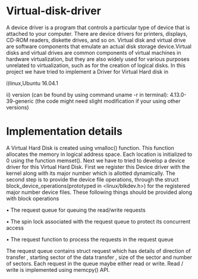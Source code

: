 # Virtual-disk-driver
A device driver is a program that controls a particular type of device that is attached to your
computer. There are device drivers for printers, displays, CD-ROM readers, diskette drives, and
so on.
Virtual disk and virtual drive are software components that emulate an actual disk storage
device.Virtual disks and virtual drives are common components of virtual machines in hardware
virtualization, but they are also widely used for various purposes unrelated to virtualization, such
as for the creation of logical disks.
In this project we have tried to implement a Driver for Virtual Hard disk in 

i)linux,Ubuntu 16.04.1 

ii) version (can be found  by using command uname -r in terminal): 4.13.0-39-generic (the code might need slight modification if your using other versions)

# Implementation details
A Virtual Hard Disk is created using vmalloc() function. This function allocates the memory in
logical address space. Each location is initialized to 0 using the function memset().
Next we have to tried to develop a device driver for this Virtual Hard Disk.
First we register this Device driver with the kernel along with its major number which is allotted
dynamically.
The second step is to provide the device file operations, through the struct
block_device_operations(prototyped in <linux/blkdev.h>) for the registered major
number device files.
These following things should be provided along with block operations

• The request queue for queuing the read/write requests

• The spin lock associated with the request queue to protect its concurrent access

• The request function to process the requests in the request queue

The request queue contains struct request which has details of direction of transfer , starting
sector of the data transfer , size of the sector and number of sectors.
Each request in the queue maybe either read or write. Read / write is implemented using
memcpy() API.





